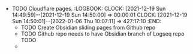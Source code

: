 - TODO Cloudflare pages. 
  :LOGBOOK:
  CLOCK: [2021-12-19 Sun 14:49:59]--[2021-12-19 Sun 14:50:00] =>  00:00:01
  CLOCK: [2021-12-19 Sun 14:50:01]--[2022-01-06 Thu 10:07:11] =>  427:17:10
  :END:
	- TODO Create Obsidian sliding pages from Github repo
	- TODO Github repo needs to have Obsidian branch of Logseq repo TODO
	-